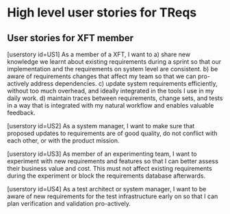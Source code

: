 # High level user stories for TReqs

## User stories for XFT member

[userstory id=US1]
As a member of a XFT, I want to 
  a) share new knowledge we learnt about existing requirements during a sprint so that our implementation and the requirements on system level are consistent. 
  b) be aware of requirements changes that affect my team so that we can pro-actively address dependencies. 
  c) update system requirements efficiently, without too much overhead, and ideally integrated in the tools I use in my daily work. 
  d) maintain traces between requirements, change sets, and tests in a way that is integrated with my natural workflow and enables valuable feedback. 

[userstory id=US2]
As a system manager, I want to make sure that proposed updates to requirements are of good quality, do not conflict with each other, or with the product mission. 

[userstory id=US3]
As member of an experimenting team, I want to experiment with new requirements and features so that I can better assess their business value and cost. This must not affect existing requirements during the experiment or block the requirements database afterwards. 

[userstory id=US4]
As a test architect or system manager, I want to be aware of new requirements for the test infrastructure early on so that I can plan verification and validation pro-actively. 


